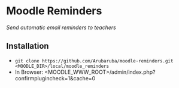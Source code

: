 # Moodle Reminders

_Send automatic email reminders to teachers_

## Installation

* `git clone https://github.com/Arubaruba/moodle-reminders.git <MOODLE_DIR>/local/moodle_reminders`
* In Browser: <MOODLE_WWW_ROOT>/admin/index.php?confirmplugincheck=1&cache=0
